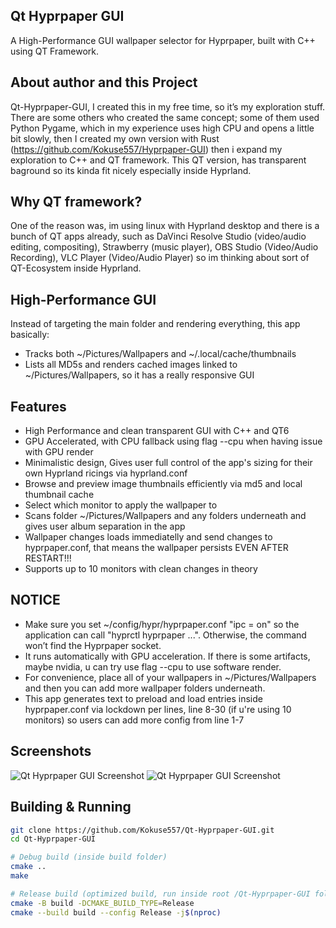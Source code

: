 ## Qt Hyprpaper GUI

A High-Performance GUI wallpaper selector for Hyprpaper, built with C++ using QT Framework.

## About author and this Project

Qt-Hyprpaper-GUI, I created this in my free time, so it’s my exploration stuff. There are some others who created the same concept; some of them used Python Pygame, which in my experience uses high CPU and opens a little bit slowly, then I created my own version with Rust (https://github.com/Kokuse557/Hyprpaper-GUI) then i expand my exploration to C++ and QT framework. This QT version, has transparent baground so its kinda fit nicely especially inside Hyprland.

## Why QT framework?

One of the reason was, im using linux with Hyprland desktop and there is a bunch of QT apps already, such as DaVinci Resolve Studio (video/audio editing, compositing), Strawberry (music player), OBS Studio (Video/Audio Recording), VLC Player (Video/Audio Player) so im thinking about sort of QT-Ecosystem inside Hyprland.

## High-Performance GUI

Instead of targeting the main folder and rendering everything, this app basically:
- Tracks both ~/Pictures/Wallpapers and ~/.local/cache/thumbnails
- Lists all MD5s and renders cached images linked to ~/Pictures/Wallpapers, so it has a really responsive GUI

## Features
- High Performance and clean transparent GUI with C++ and QT6
- GPU Accelerated, with CPU fallback using flag --cpu when having issue with GPU render
- Minimalistic design, Gives user full control of the app's sizing for their own Hyprland ricings via hyprland.conf
- Browse and preview image thumbnails efficiently via md5 and local thumbnail cache
- Select which monitor to apply the wallpaper to
- Scans folder ~/Pictures/Wallpapers and any folders underneath and gives user album separation in the app 
- Wallpaper changes loads immediatelly and send changes to hyprpaper.conf, that means the wallpaper persists EVEN AFTER RESTART!!! 
- Supports up to 10 monitors with clean changes in theory

## NOTICE
- Make sure you set ~/config/hypr/hyprpaper.conf "ipc = on" so the application can call "hyprctl hyprpaper ...". Otherwise, the command won’t find the Hyprpaper socket.
- It runs automatically with GPU acceleration. If there is some artifacts, maybe nvidia, u can try use flag --cpu to use software render.
- For convenience, place all of your wallpapers in ~/Pictures/Wallpapers and then you can add more wallpaper folders underneath.
- This app generates text to preload and load entries inside hyprpaper.conf via lockdown per lines, line 8-30 (if u're using 10 monitors) so users can add more config from line 1-7

## Screenshots
![Qt Hyprpaper GUI Screenshot](docs/Qt-Hyprpaper-GUI_1_hyprshot.png)
![Qt Hyprpaper GUI Screenshot](docs/Qt-Hyprpaper-GUI_2_hyprshot.png)

## Building & Running

```bash
git clone https://github.com/Kokuse557/Qt-Hyprpaper-GUI.git
cd Qt-Hyprpaper-GUI

# Debug build (inside build folder)
cmake .. 
make 

# Release build (optimized build, run inside root /Qt-Hyprpaper-GUI folder)
cmake -B build -DCMAKE_BUILD_TYPE=Release
cmake --build build --config Release -j$(nproc)


